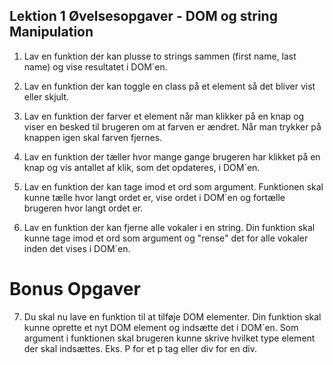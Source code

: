 ## Lektion 1 Øvelsesopgaver - DOM og string Manipulation

1. Lav en funktion der kan plusse to strings sammen (first name, last name) og vise resultatet i DOM´en.

2. Lav en funktion der kan toggle en class på et element så det bliver vist eller skjult.

3. Lav en funktion der farver et element når man klikker på en knap og viser en besked til brugeren om at farven er ændret. Når man trykker på knappen igen skal farven fjernes.

4. Lav en funktion der tæller hvor mange gange brugeren har klikket på en knap og vis antallet af klik, som det opdateres, i DOM´en.

5. Lav en funktion der kan tage imod et ord som argument. Funktionen skal kunne tælle hvor langt ordet er, vise ordet i DOM´en og fortælle brugeren hvor langt ordet er.

6. Lav en funktion der kan fjerne alle vokaler i en string. Din funktion skal kunne tage imod
   et ord som argument og "rense" det for alle vokaler inden det vises i DOM´en.

# Bonus Opgaver

7. Du skal nu lave en funktion til at tilføje DOM elementer. Din funktion skal kunne oprette et nyt DOM element og indsætte det i DOM´en. Som argument i funktionen skal brugeren kunne skrive hvilket type element der skal indsættes. Eks. P for et p tag eller div for en div.
